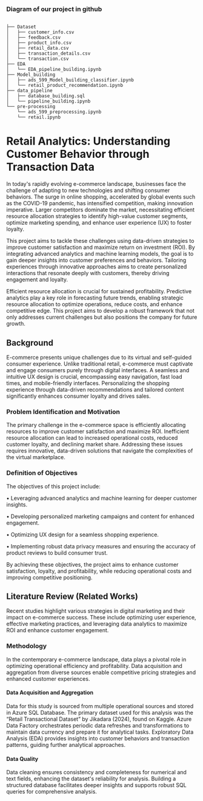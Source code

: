 ### Diagram of our project in github


```

├── Dataset
│   ├── customer_info.csv
│   ├── feedback.csv
│   ├── product_info.csv
│   ├── retail_data.csv
│   ├── transaction_details.csv
│   └── transaction.csv
├── EDA
│   └── EDA_pipeline_building.ipynb
├── Model_building
│   ├── ads_599_Model_building_classifier.ipynb
│   └── retail_product_recommendation.ipynb
├── data_pipeline
│   ├── database_building.sql
│   └── pipeline_building.ipynb
└── pre-processing
    └── ads_599_preprocessing.ipynb
    └── retail.ipynb

```


# Retail Analytics: Understanding Customer Behavior through Transaction Data

In today's rapidly evolving e-commerce landscape, businesses face the challenge of adapting to new technologies and shifting consumer behaviors. The surge in online shopping, accelerated by global events such as the COVID-19 pandemic, has intensified competition, making innovation imperative. Larger competitors dominate the market, necessitating efficient resource allocation strategies to identify high-value customer segments, optimize marketing spending, and enhance user experience (UX) to foster loyalty.

This project aims to tackle these challenges using data-driven strategies to improve customer satisfaction and maximize return on investment (ROI). By integrating advanced analytics and machine learning models, the goal is to gain deeper insights into customer preferences and behaviors. Tailoring experiences through innovative approaches aims to create personalized interactions that resonate deeply with customers, thereby driving engagement and loyalty.

Efficient resource allocation is crucial for sustained profitability. Predictive analytics play a key role in forecasting future trends, enabling strategic resource allocation to optimize operations, reduce costs, and enhance competitive edge. This project aims to develop a robust framework that not only addresses current challenges but also positions the company for future growth.

## Background

E-commerce presents unique challenges due to its virtual and self-guided consumer experience. Unlike traditional retail, e-commerce must captivate and engage consumers purely through digital interfaces. A seamless and intuitive UX design is crucial, encompassing easy navigation, fast load times, and mobile-friendly interfaces. Personalizing the shopping experience through data-driven recommendations and tailored content significantly enhances consumer loyalty and drives sales.

### Problem Identification and Motivation

The primary challenge in the e-commerce space is efficiently allocating resources to improve customer satisfaction and maximize ROI. Inefficient resource allocation can lead to increased operational costs, reduced customer loyalty, and declining market share. Addressing these issues requires innovative, data-driven solutions that navigate the complexities of the virtual marketplace.

### Definition of Objectives

The objectives of this project include:

• Leveraging advanced analytics and machine learning for deeper customer insights.

• Developing personalized marketing campaigns and content for enhanced engagement.

• Optimizing UX design for a seamless shopping experience.

• Implementing robust data privacy measures and ensuring the accuracy of product reviews to build consumer trust.


By achieving these objectives, the project aims to enhance customer satisfaction, loyalty, and profitability, while reducing operational costs and improving competitive positioning.

## Literature Review (Related Works)

Recent studies highlight various strategies in digital marketing and their impact on e-commerce success. These include optimizing user experience, effective marketing practices, and leveraging data analytics to maximize ROI and enhance customer engagement.

### Methodology

In the contemporary e-commerce landscape, data plays a pivotal role in optimizing operational efficiency and profitability. Data acquisition and aggregation from diverse sources enable competitive pricing strategies and enhanced customer experiences.

#### Data Acquisition and Aggregation

Data for this study is sourced from multiple operational sources and stored in Azure SQL Database. The primary dataset used for this analysis was the “Retail Transactional Dataset” by Jikadara (2024), found on Kaggle. Azure Data Factory orchestrates periodic data refreshes and transformations to maintain data currency and prepare it for analytical tasks. Exploratory Data Analysis (EDA) provides insights into customer behaviors and transaction patterns, guiding further analytical approaches.

#### Data Quality

Data cleaning ensures consistency and completeness for numerical and text fields, enhancing the dataset's reliability for analysis. Building a structured database facilitates deeper insights and supports robust SQL queries for comprehensive analysis.

